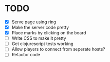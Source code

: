 # TODO

- [X] Serve page using ring
- [X] Make the server code pretty
- [X] Place marks by clicking on the board
- [ ] Write CSS to make it pretty
- [ ] Get clojurescript tests working
- [ ] Allow players to connect from seperate hosts?
- [ ] Refactor code
